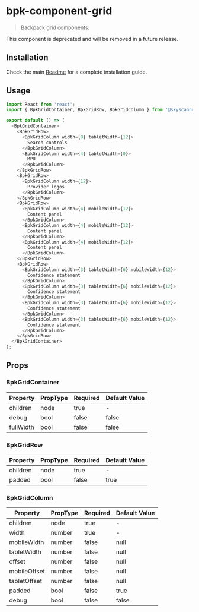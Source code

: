 # bpk-component-grid

> Backpack grid components.

This component is deprecated and will be removed in a future release.

## Installation

Check the main [Readme](https://github.com/skyscanner/backpack#usage) for a complete installation guide.

## Usage

```js
import React from 'react';
import { BpkGridContainer, BpkGridRow, BpkGridColumn } from '@skyscanner/backpack-web/bpk-component-grid';

export default () => (
  <BpkGridContainer>
    <BpkGridRow>
      <BpkGridColumn width={8} tabletWidth={12}>
        Search controls
      </BpkGridColumn>
      <BpkGridColumn width={4} tabletWidth={0}>
        MPU
      </BpkGridColumn>
    </BpkGridRow>
    <BpkGridRow>
      <BpkGridColumn width={12}>
        Provider logos
      </BpkGridColumn>
    </BpkGridRow>
    <BpkGridRow>
      <BpkGridColumn width={4} mobileWidth={12}>
        Content panel
      </BpkGridColumn>
      <BpkGridColumn width={4} mobileWidth={12}>
        Content panel
      </BpkGridColumn>
      <BpkGridColumn width={4} mobileWidth={12}>
        Content panel
      </BpkGridColumn>
    </BpkGridRow>
    <BpkGridRow>
      <BpkGridColumn width={3} tabletWidth={6} mobileWidth={12}>
        Confidence statement
      </BpkGridColumn>
      <BpkGridColumn width={3} tabletWidth={6} mobileWidth={12}>
        Confidence statement
      </BpkGridColumn>
      <BpkGridColumn width={3} tabletWidth={6} mobileWidth={12}>
        Confidence statement
      </BpkGridColumn>
      <BpkGridColumn width={3} tabletWidth={6} mobileWidth={12}>
        Confidence statement
      </BpkGridColumn>
    </BpkGridRow>
  </BpkGridContainer>
);
```

## Props

### BpkGridContainer

| Property  | PropType | Required | Default Value |
| --------- | -------- | -------- | ------------- |
| children  | node     | true     | -             |
| debug     | bool     | false    | false         |
| fullWidth | bool     | false    | false         |

### BpkGridRow

| Property  | PropType | Required | Default Value |
| --------- | -------- | -------- | ------------- |
| children  | node     | true     | -             |
| padded    | bool     | false    | true          |

### BpkGridColumn

| Property     | PropType | Required | Default Value |
| ------------ | -------- | -------- | ------------- |
| children     | node     | true     | -             |
| width        | number   | true     | -             |
| mobileWidth  | number   | false    | null          |
| tabletWidth  | number   | false    | null          |
| offset       | number   | false    | null          |
| mobileOffset | number   | false    | null          |
| tabletOffset | number   | false    | null          |
| padded       | bool     | false    | true          |
| debug        | bool     | false    | false         |
